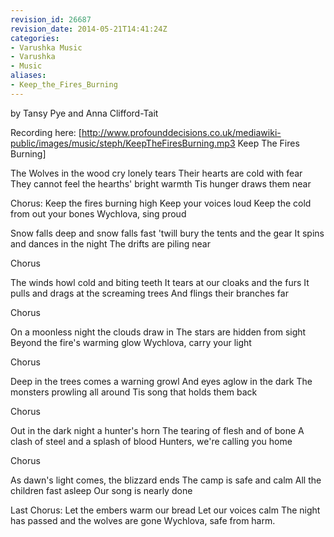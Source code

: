 ```yaml
---
revision_id: 26687
revision_date: 2014-05-21T14:41:24Z
categories:
- Varushka Music
- Varushka
- Music
aliases:
- Keep_the_Fires_Burning
---
```


by Tansy Pye and Anna Clifford-Tait

Recording here: [http://www.profounddecisions.co.uk/mediawiki-public/images/music/steph/KeepTheFiresBurning.mp3 Keep The Fires Burning]


The Wolves in the wood cry lonely tears
Their hearts are cold with fear
They cannot feel the hearths' bright warmth
Tis hunger draws them near

Chorus: 
Keep the fires burning high
Keep your voices loud
Keep the cold from out your bones
Wychlova, sing proud

Snow falls deep and snow falls fast
'twill bury the tents and the gear
It spins and dances in the night
The drifts are piling near

Chorus

The winds howl cold and biting teeth
It tears at our cloaks and the furs
It pulls and drags at the screaming trees
And flings their branches far

Chorus

On a moonless night the clouds draw in
The stars are hidden from sight
Beyond the fire's warming glow
Wychlova, carry your light

Chorus

Deep in the trees comes a warning growl
And eyes aglow in the dark
The monsters prowling all around
Tis song that holds them back

Chorus

Out in the dark night a hunter's horn
The tearing of flesh and of bone
A clash of steel and a splash of blood
Hunters, we're calling you home

Chorus

As dawn's light comes, the blizzard ends
The camp is safe and calm
All the children fast asleep
Our song is nearly done

Last Chorus:
Let the embers warm our bread
Let our voices calm
The night has passed and the wolves are gone
Wychlova, safe from harm.





